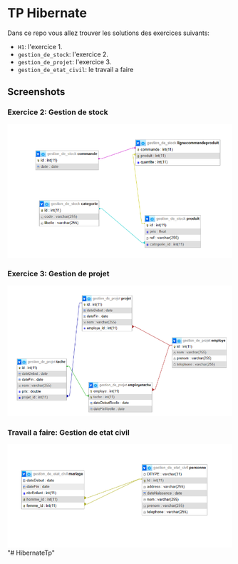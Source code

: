 # TP Hibernate 

Dans ce repo vous allez trouver les solutions des exercices suivants:

- `H1`: l'exercice 1.
- `gestion_de_stock`: l'exercice 2.
- `gestion_de_projet`: l'exercice 3.
- `gestion_de_etat_civil`: le travail a faire 


## Screenshots

###  Exercice 2: Gestion de stock

![Gestion de Stock](./screen/gestion_de_stock.png)


###  Exercice 3: Gestion de projet

![Gestion de Projet](./screen/gestion_de_projet.png)


###  Travail a faire: Gestion de etat civil

![Gestion de Etat Civil](./screen/gestion_de_etat_civil.png)"# HibernateTp" 
